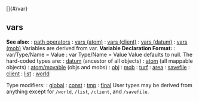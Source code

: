 []{#/var}
## vars
**See also:**
:   [path operators](#/operator/path)
:   [vars (atom)](#/atom/var)
:   [vars (client)](#/client/var)
:   [vars (datum)](#/datum/var)
:   [vars (mob)](#/mob/var)
Variables are derived from var.
**Variable Declaration Format:**
:   var/Type/Name = Value
:   var Type/Name = Value
Value defaults to null.
The hard-coded types are:
:   [datum](#/datum) (ancestor of all objects)
:   [atom](#/atom) (all mappable objects)
:   [atom/movable](#/atom/movable) (objs and mobs)
:   [obj](#/obj)
:   [mob](#/mob)
:   [turf](#/turf)
:   [area](#/area)
:   [savefile](#/savefile)
:   [client](#/client)
:   [list](#/list)
:   [world](#/world)
<!-- -->
Type modifiers:
:   [global](#/var/global)
:   [const](#/var/const)
:   [tmp](#/var/tmp)
:   [final](#/var/final)
User types may be derived from anything except for `/world`, `/list`,
`/client`, and `/savefile`.